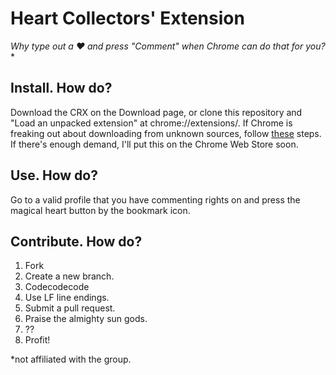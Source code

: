 # Heart Collectors' Extension
*Why type out a ♥ and press "Comment" when Chrome can do that for you?**

## Install. How do?

Download the CRX on the Download page, or clone this repository and "Load an unpacked extension" at chrome://extensions/. If Chrome is freaking out about downloading from unknown sources, follow [these](https://support.google.com/chrome_webstore/answer/2664769) steps. If there's enough demand, I'll put this on the Chrome Web Store soon.

## Use. How do?

Go to a valid profile that you have commenting rights on and press the magical heart button by the bookmark icon.

## Contribute. How do?

1. Fork
2. Create a new branch.
3. Codecodecode
4. Use LF line endings.
5. Submit a pull request.
6. Praise the almighty sun gods.
7. ??
8. Profit!



*not affiliated with the group.
